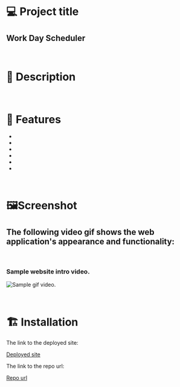 # 💻 Project title

## Work Day Scheduler

<br/>

# 📓 Description

### 

<br/>

# 🎇 Features

- 

- 

- 

- 

- 

- 


<br/>

# ️🖼️Screenshot

## The following video gif shows the web application's appearance and functionality:

<br/>

### Sample website intro video.

![Sample gif video.](./assets/images/ "video")

<br/>

# 🏗️ Installation

The link to the deployed site:

[Deployed site](https://devrayhe.github.io/work-day-scheduler/)

The link to the repo url:

[Repo url](https://github.com/DevRayHE/work-day-scheduler.git)
